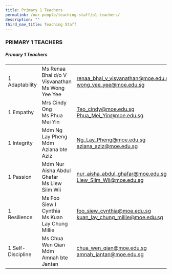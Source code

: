 ```yaml
---
title: Primary 1 Teachers
permalink: /our-people/teaching-staff/p1-teachers/
description: ""
third_nav_title: Teaching Staff
---
```

### PRIMARY 1 TEACHERS

##### Primary 1 Teachers

|  	|  	|  	|
|---	|---	|---	|
| 1 Adaptability 	| Ms Renaa Bhai d/o V Visvanathan<br>Ms Wong Yee Yee 	| [renaa\_bhai\_v_visvanathan@moe.edu.sg](mailto:renaa_bhai_v_visvanathan@moe.gov.sg)  <br>[wong\_yee\_yee@moe.edu.sg](mailto:wong_yee_yee@moe.edu.sg) 	|
| 1 Empathy 	| Mrs Cindy Ong<br>Ms Phua Mei Yin 	| [Teo\_cindy@moe.edu.sg](mailto:Teo_Cindy@moe.edu.sg)  <br>[Phua\_Mei\_Yin@moe.edu.sg](mailto:Phua_Mei_Yin@moe.edu.sg)	|	
| 1 Integrity 	| Mdm Ng Lay Pheng<br>Mdm Aziana bte Aziz 	| [Ng\_Lay_Pheng@moe.edu.sg](mailto:Ng_Lay_Pheng@moe.edu.sg)  <br>[aziana\_aziz@moe.edu.sg](mailto:aziana_aziz@moe.edu.sg)	|
| 1 Passion 	| Mdm Nur Aisha Abdul Ghafar<br>Ms Liew Siim Wii 	| [nur\_aisha\_abdul\_ghafar@moe.edu.sg](mailto:Nur_Aisha_Abdul_Ghafar@moe.edu.sg)  <br>[Liew\_Siim_Wii@moe.edu.sg](mailto:Liew_Siim_Wii@moe.edu.sg)	|
| 1 Resilience 	| Ms Foo Siew I Cynthia <br>Ms Kuan Lay Chung Millie | [foo\_siew\_cynthia@moe.edu.sg](mailto:foo_siew_cynthia@moe.edu.sg)  <br>[kuan\_lay\_chung_millie@moe.edu.sg](mailto:kuan_lay_chung_millie@moe.edu.sg) 	|
|  1 Self-Discipline 	| Ms Chua Wen Qian<br>Mdm Amnah bte Jantan	| [chua\_wen\_qian@moe.edu.sg](mailto:chua_wen_qian@moe.edu.sg)  <br>[amnah\_jantan@moe.edu.sg](mailto:amnah_jantan@moe.edu.sg)	|